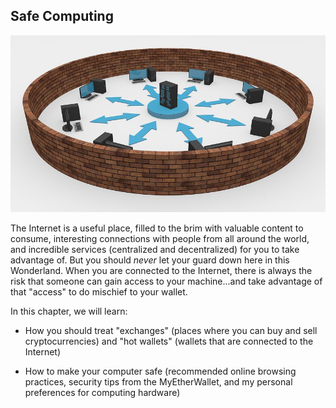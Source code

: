 ## Safe Computing

![](/assets/network-2081171__480.jpg)

The Internet is a useful place, filled to the brim with valuable content to consume, interesting connections with people from all around the world, and incredible services (centralized and decentralized) for you to take advantage of. But you should *never* let your guard down here in this Wonderland. When you are connected to the Internet, there is always the risk that someone can gain access to your machine...and take advantage of that "access" to do mischief to your wallet.

In this chapter, we will learn:

- How you should treat "exchanges" (places where you can buy and sell cryptocurrencies) and "hot wallets" (wallets that are connected to the Internet)

- How to make your computer safe (recommended online browsing practices, security tips from the MyEtherWallet, and my personal preferences for computing hardware)